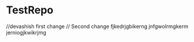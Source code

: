 # TestRepo
//devashish first change
// Second change
fjkedrjgbikerng
jnfgwolrmgkerm
jerniogjkwikrjmg
